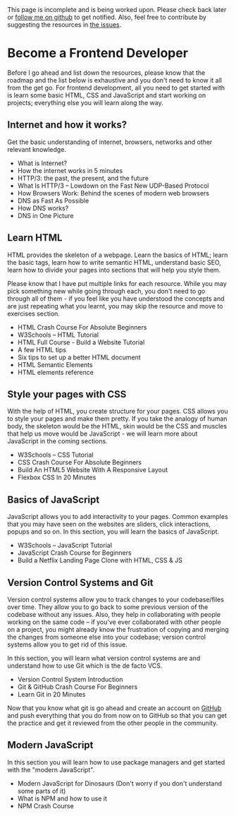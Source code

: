 <div className='alert alert-primary' style={{ marginBottom: '-10px'}}>
  This page is incomplete and is being worked upon. Please check back later or <a href='https://github.com/artyomdev'>follow me on github</a> to get notified. Also, feel free to contribute by suggesting the resources in <a href='https://github.com/artyomdev/developer.guide'>the issues</a>.
</div>

# Become a Frontend Developer
Before I go ahead and list down the resources, please know that the roadmap and the list below is exhaustive and you don't need to know it all from the get go. For frontend development, all you need to get started with is learn some basic HTML, CSS and JavaScript and start working on projects; everything else you will learn along the way. 

## Internet and how it works?

Get the basic understanding of internet, browsers, networks and other relevant knowledge. 

* <BadgeLink badgeText='Read' href='/guides/what-is-internet'>What is Internet?</BadgeLink>
* <BadgeLink variant='primary' badgeText='Watch' href='https://www.youtube.com/watch?v=7_LPdttKXPc'>How the internet works in 5 minutes</BadgeLink>
* <BadgeLink badgeText='Read' href='https://blog.cloudflare.com/http3-the-past-present-and-future/'>HTTP/3: the past, the present, and the future</BadgeLink>
* <BadgeLink badgeText='Read' href='https://kinsta.com/blog/http3/'>What Is HTTP/3 – Lowdown on the Fast New UDP-Based Protocol</BadgeLink>
* <BadgeLink badgeText='Read' href='https://www.html5rocks.com/en/tutorials/internals/howbrowserswork/'>How Browsers Work: Behind the scenes of modern web browsers</BadgeLink>
* <BadgeLink variant='primary' badgeText='Watch' href='https://www.youtube.com/watch?v=Rck3BALhI5c'>DNS as Fast As Possible</BadgeLink>
* <BadgeLink badgeText='Read' href='https://howdns.works/'>How DNS works?</BadgeLink>
* <BadgeLink badgeText='Read' href='/guides/dns-in-one-picture'>DNS in One Picture</BadgeLink>

## Learn HTML
HTML provides the skeleton of a webpage. Learn the basics of HTML; learn the basic tags, learn how to write semantic HTML, understand basic SEO, learn how to divide your pages into sections that will help you style them. 

Please know that I have put multiple links for each resource. While you may pick something new while going through each, you don't need to go through all of them - if you feel like you have understood the concepts and are just repeating what you learnt, you may skip the resource and move to exercises section.
 

* <BadgeLink variant='primary' badgeText='Watch' href='https://www.youtube.com/watch?v=UB1O30fR-EE'>HTML Crash Course For Absolute Beginners</BadgeLink>
* <BadgeLink badgeText='Read' href='https://www.w3schools.com/html/default.asp'>W3Schools – HTML Tutorial</BadgeLink>
* <BadgeLink variant='primary' badgeText='Watch' href='https://www.youtube.com/watch?v=pQN-pnXPaVg'>HTML Full Course - Build a Website Tutorial</BadgeLink>
* <BadgeLink badgeText='Read' href='https://hacks.mozilla.org/2016/08/a-few-html-tips/'>A few HTML tips</BadgeLink>
* <BadgeLink badgeText='Read' href='https://hackernoon.com/six-tips-to-set-up-a-better-html-document-ud1033z3z'>Six tips to set up a better HTML document</BadgeLink>
* <BadgeLink badgeText='Read' href='https://www.w3schools.com/html/html5_semantic_elements.asp'>HTML Semantic Elements</BadgeLink> 
* <BadgeLink badgeText='Read' href='https://developer.mozilla.org/en-US/docs/Web/HTML/Element'>HTML elements reference</BadgeLink> 

## Style your pages with CSS
With the help of HTML, you create structure for your pages. CSS allows you to style your pages and make them pretty. If you take the analogy of human body, the skeleton would be the HTML, skin would be the CSS and muscles that help us move would be JavaScript - we will learn more about JavaScript in the coming sections.

* <BadgeLink badgeText='Read' href='https://www.w3schools.com/css/'>W3Schools – CSS Tutorial</BadgeLink>
* <BadgeLink variant='primary' badgeText='Watch' href='https://www.youtube.com/watch?v=yfoY53QXEnI'>CSS Crash Course For Absolute Beginners</BadgeLink>
* <BadgeLink variant='primary' badgeText='Watch' href='https://www.youtube.com/watch?v=Wm6CUkswsNw'>Build An HTML5 Website With A Responsive Layout</BadgeLink>
* <BadgeLink variant='primary' badgeText='Watch' href='https://youtu.be/JJSoEo8JSnc?t=46'>Flexbox CSS In 20 Minutes</BadgeLink>

## Basics of JavaScript
JavaScript allows you to add interactivity to your pages. Common examples that you may have seen on the websites are sliders, click interactions, popups and so on. In this section, you will learn the basics of JavaScript.

* <BadgeLink badgeText='Read' href='https://www.w3schools.com/js/'>W3Schools – JavaScript Tutorial</BadgeLink>
* <BadgeLink variant='primary' badgeText='Watch' href='https://youtu.be/hdI2bqOjy3c?t=2'>JavaScript Crash Course for Beginners</BadgeLink>
* <BadgeLink variant='primary' badgeText='Watch' href='https://youtu.be/P7t13SGytRk?t=22'>Build a Netflix Landing Page Clone with HTML, CSS & JS</BadgeLink>

## Version Control Systems and Git

Version control systems allow you to track changes to your codebase/files over time. They allow you to go back to some previous version of the codebase without any issues. Also, they help in collaborating with people working on the same code – if you’ve ever collaborated with other people on a project, you might already know the frustration of copying and merging the changes from someone else into your codebase; version control systems allow you to get rid of this issue.

In this section, you will learn what version control systems are and understand how to use Git which is the de facto VCS.  

* <BadgeLink variant='primary' badgeText='Watch' href='https://www.youtube.com/watch?v=zbKdDsNNOhg'>Version Control System Introduction</BadgeLink>
* <BadgeLink variant='primary' badgeText='Watch' href='https://www.youtube.com/watch?v=SWYqp7iY_Tc'>Git & GitHub Crash Course For Beginners</BadgeLink>
* <BadgeLink variant='primary' badgeText='Watch' href='https://youtu.be/Y9XZQO1n_7c?t=21'>Learn Git in 20 Minutes</BadgeLink>

Now that you know what git is go ahead and create an account on [GitHub](https://github.com) and push everything that you do from now on to GitHub so that you can get the practice and get it reviewed from the other people in the community.

## Modern JavaScript

In this section you will learn how to use package managers and get started with the "modern JavaScript".

* <BadgeLink badgeText='Read' href='https://medium.com/the-node-js-collection/modern-javascript-explained-for-dinosaurs-f695e9747b70'>Modern JavaScript for Dinosaurs (Don't worry if you don't understand some parts of it)</BadgeLink>
* <BadgeLink variant='primary' badgeText='Watch' href='https://www.youtube.com/watch?v=8Rmj5UY5mJk'>What is NPM and how to use it</BadgeLink>
* <BadgeLink variant='primary' badgeText='Watch' href='https://www.youtube.com/watch?v=jHDhaSSKmB0'>NPM Crash Course</BadgeLink>

<br />
<br />
<br />
<br />
<br />
<br />

